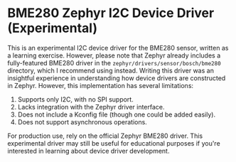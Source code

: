# BME280 Zephyr I2C Device Driver (Experimental)

This is an experimental I2C device driver for the BME280 sensor, written as a learning exercise. However, please note that Zephyr already includes a fully-featured BME280 driver in the `zephyr/drivers/sensor/bosch/bme280` directory, which I recommend using instead.
Writing this driver was an insightful experience in understanding how device drivers are constructed in Zephyr. However, this implementation has several limitations:

1. Supports only I2C, with no SPI support.
2. Lacks integration with the Zephyr driver interface.
3. Does not include a Kconfig file (though one could be added easily).
4. Does not support asynchronous operations.

For production use, rely on the official Zephyr BME280 driver. This experimental driver may still be useful for educational purposes if you're interested in learning about device driver development.
